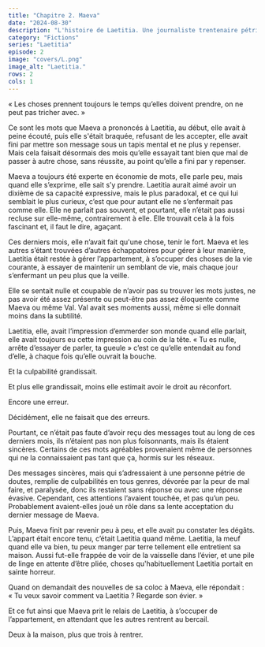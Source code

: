 ```yaml
---
title: "Chapitre 2. Maeva"
date: "2024-08-30"
description: "L'histoire de Laetitia. Une journaliste trentenaire pétrie de complexes, de craintes, de soucis et qui tente de s'en sortir malgré tout."
category: "Fictions"
series: "Laetitia"
episode: 2
image: "covers/L.png"
image_alt: "Laetitia."
rows: 2
cols: 1
---
```


«&nbsp;Les choses prennent toujours le temps qu’elles doivent prendre, on ne peut pas tricher avec.&nbsp;»

Ce sont les mots que Maeva a prononcés à Laetitia, au début, elle avait à peine écouté, puis elle s'était braquée,
refusant de les accepter, elle avait fini par mettre son message sous un tapis mental et ne plus y repenser.
Mais cela faisait désormais des mois qu’elle essayait tant bien que mal de passer à autre chose, sans réussite, au point
qu’elle a fini par y repenser.

Maeva a toujours été experte en économie de mots, elle parle peu, mais quand elle s’exprime, elle sait s’y prendre.
Laetitia aurait aimé avoir un dixième de sa capacité expressive, mais le plus paradoxal, et ce qui lui semblait le plus
curieux, c’est que pour autant elle ne s’enfermait pas comme elle. Elle ne parlait pas souvent, et pourtant, elle
n’était pas aussi recluse sur elle-même, contrairement à elle. Elle trouvait cela à la fois fascinant et, il faut le
dire, agaçant.

Ces derniers mois, elle n’avait fait qu'une chose, tenir le fort. Maeva et les autres s’étant trouvées d’autres
échappatoires pour gérer à leur manière, Laetitia était restée à gérer l’appartement, à s’occuper des choses de la vie
courante, à essayer de maintenir un semblant de vie, mais chaque jour s’enfermant un peu plus que la veille.

Elle se sentait nulle et coupable de n’avoir pas su trouver les mots justes, ne pas avoir été assez présente ou
peut-être pas assez éloquente comme Maeva ou même Val. Val avait ses moments aussi, même si elle donnait moins dans la
subtilité.

Laetitia, elle, avait l’impression d’emmerder son monde quand elle parlait, elle avait toujours eu cette impression au
coin de la tête. « Tu es nulle, arrête d’essayer de parler, ta gueule » c’est ce qu’elle entendait au fond d’elle, à
chaque fois qu’elle ouvrait la bouche.

Et la culpabilité grandissait.

Et plus elle grandissait, moins elle estimait avoir le droit au réconfort.

Encore une erreur.

Décidément, elle ne faisait que des erreurs.

Pourtant, ce n’était pas faute d’avoir reçu des messages tout au long de ces derniers mois, ils n’étaient pas non plus
foisonnants, mais ils étaient sincères. Certains de ces mots agréables provenaient même de personnes qui ne la
connaissaient pas tant que ça, hormis sur les réseaux.

Des messages sincères, mais qui s’adressaient à une personne pétrie de doutes, remplie de culpabilités en tous genres,
dévorée par la peur de mal faire, et paralysée, donc ils restaient sans réponse ou avec une réponse évasive. Cependant,
ces attentions l’avaient touchée, et pas qu’un peu. Probablement avaient-elles joué un rôle dans sa lente acceptation du
dernier message de Maeva.

Puis, Maeva finit par revenir peu à peu, et elle avait pu constater les dégâts. L’appart était encore tenu, c’était
Laetitia quand même. Laetitia, la meuf quand elle va bien, tu peux manger par terre tellement elle entretient sa maison.
Aussi fut-elle frappée de voir de la vaisselle dans l’évier, et une pile de linge en attente d’être pliée, choses
qu'habituellement Laetitia portait en sainte horreur.

Quand on demandait des nouvelles de sa coloc à Maeva, elle répondait :
«&nbsp;Tu veux savoir comment va Laetitia ? Regarde son évier.&nbsp;»

Et ce fut ainsi que Maeva prit le relais de Laetitia, à s’occuper de l’appartement, en attendant que les autres rentrent
au bercail.

Deux à la maison, plus que trois à rentrer.
